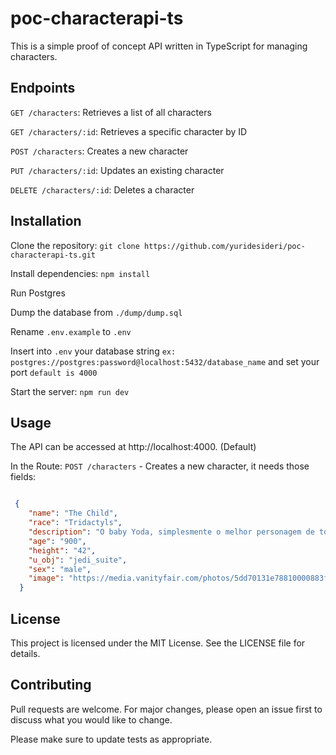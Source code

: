 # poc-characterapi-ts

This is a simple proof of concept API written in TypeScript for managing characters.

## Endpoints
  `GET /characters`: Retrieves a list of all characters
  
  `GET /characters/:id`: Retrieves a specific character by ID
  
  `POST /characters`: Creates a new character
  
  `PUT /characters/:id`: Updates an existing character
  
  `DELETE /characters/:id`: Deletes a character
  
## Installation
Clone the repository: ```git clone https://github.com/yuridesideri/poc-characterapi-ts.git```

Install dependencies: ```npm install```

Run Postgres

Dump the database from `./dump/dump.sql`

Rename `.env.example` to `.env`

Insert into `.env` your database string `ex: postgres://postgres:password@localhost:5432/database_name` and set your port `default is 4000`

Start the server: ```npm run dev```
## Usage
The API can be accessed at http://localhost:4000. (Default)

In the Route: `POST /characters` - Creates a new character, it needs those fields:
```json

 {
    "name": "The Child",
    "race": "Tridactyls",
    "description": "O baby Yoda, simplesmente o melhor personagem de todos os tempos",
    "age": "900",
    "height": "42",
    "u_obj": "jedi_suite",
    "sex": "male",
    "image": "https://media.vanityfair.com/photos/5dd70131e78810000883f587/4:3/w_1115,h_836,c_limit/baby-yoda-craze.jpg" //optional
  }
```
## License
This project is licensed under the MIT License. See the LICENSE file for details.

## Contributing
Pull requests are welcome. For major changes, please open an issue first to discuss what you would like to change.

Please make sure to update tests as appropriate.
